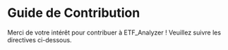 # Guide de Contribution

Merci de votre intérêt pour contribuer à ETF_Analyzer ! Veuillez suivre les directives ci-dessous.
